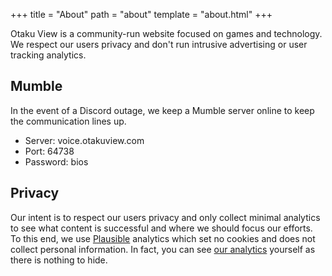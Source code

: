 +++
title = "About"
path = "about"
template = "about.html"
+++

Otaku View is a community-run website focused on games and technology. We respect our users privacy and don't run intrusive advertising or user tracking analytics.

## Mumble

In the event of a Discord outage, we keep a Mumble server online to keep the communication lines up.

- Server: voice.otakuview.com
- Port: 64738
- Password: bios

## Privacy

Our intent is to respect our users privacy and only collect minimal analytics to see what content is successful and where we should focus our efforts. To this end, we use [Plausible](https://plausible.io/) analytics which set no cookies and does not collect personal information. In fact, you can see [our analytics](https://plausible.io/otakuview.com) yourself as there is nothing to hide.